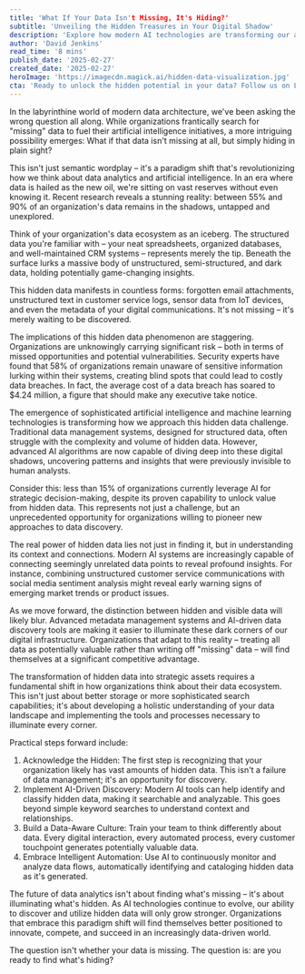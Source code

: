 ```yaml
---
title: 'What If Your Data Isn't Missing, It's Hiding?'
subtitle: 'Unveiling the Hidden Treasures in Your Digital Shadow'
description: 'Explore how modern AI technologies are transforming our ability to discover and utilize hidden data, potentially revolutionizing how businesses operate and compete in the digital age.'
author: 'David Jenkins'
read_time: '8 mins'
publish_date: '2025-02-27'
created_date: '2025-02-27'
heroImage: 'https://imagecdn.magick.ai/hidden-data-visualization.jpg'
cta: 'Ready to unlock the hidden potential in your data? Follow us on LinkedIn for more insights on AI-driven data discovery and digital transformation strategies that can revolutionize your business.'
---
```


In the labyrinthine world of modern data architecture, we've been asking the wrong question all along. While organizations frantically search for "missing" data to fuel their artificial intelligence initiatives, a more intriguing possibility emerges: What if that data isn't missing at all, but simply hiding in plain sight?

This isn't just semantic wordplay – it's a paradigm shift that's revolutionizing how we think about data analytics and artificial intelligence. In an era where data is hailed as the new oil, we're sitting on vast reserves without even knowing it. Recent research reveals a stunning reality: between 55% and 90% of an organization's data remains in the shadows, untapped and unexplored.

Think of your organization's data ecosystem as an iceberg. The structured data you're familiar with – your neat spreadsheets, organized databases, and well-maintained CRM systems – represents merely the tip. Beneath the surface lurks a massive body of unstructured, semi-structured, and dark data, holding potentially game-changing insights.

This hidden data manifests in countless forms: forgotten email attachments, unstructured text in customer service logs, sensor data from IoT devices, and even the metadata of your digital communications. It's not missing – it's merely waiting to be discovered.

The implications of this hidden data phenomenon are staggering. Organizations are unknowingly carrying significant risk – both in terms of missed opportunities and potential vulnerabilities. Security experts have found that 58% of organizations remain unaware of sensitive information lurking within their systems, creating blind spots that could lead to costly data breaches. In fact, the average cost of a data breach has soared to $4.24 million, a figure that should make any executive take notice.

The emergence of sophisticated artificial intelligence and machine learning technologies is transforming how we approach this hidden data challenge. Traditional data management systems, designed for structured data, often struggle with the complexity and volume of hidden data. However, advanced AI algorithms are now capable of diving deep into these digital shadows, uncovering patterns and insights that were previously invisible to human analysts.

Consider this: less than 15% of organizations currently leverage AI for strategic decision-making, despite its proven capability to unlock value from hidden data. This represents not just a challenge, but an unprecedented opportunity for organizations willing to pioneer new approaches to data discovery.

The real power of hidden data lies not just in finding it, but in understanding its context and connections. Modern AI systems are increasingly capable of connecting seemingly unrelated data points to reveal profound insights. For instance, combining unstructured customer service communications with social media sentiment analysis might reveal early warning signs of emerging market trends or product issues.

As we move forward, the distinction between hidden and visible data will likely blur. Advanced metadata management systems and AI-driven data discovery tools are making it easier to illuminate these dark corners of our digital infrastructure. Organizations that adapt to this reality – treating all data as potentially valuable rather than writing off "missing" data – will find themselves at a significant competitive advantage.

The transformation of hidden data into strategic assets requires a fundamental shift in how organizations think about their data ecosystem. This isn't just about better storage or more sophisticated search capabilities; it's about developing a holistic understanding of your data landscape and implementing the tools and processes necessary to illuminate every corner.

Practical steps forward include:
1. Acknowledge the Hidden: The first step is recognizing that your organization likely has vast amounts of hidden data. This isn't a failure of data management; it's an opportunity for discovery.
2. Implement AI-Driven Discovery: Modern AI tools can help identify and classify hidden data, making it searchable and analyzable. This goes beyond simple keyword searches to understand context and relationships.
3. Build a Data-Aware Culture: Train your team to think differently about data. Every digital interaction, every automated process, every customer touchpoint generates potentially valuable data.
4. Embrace Intelligent Automation: Use AI to continuously monitor and analyze data flows, automatically identifying and cataloging hidden data as it's generated.

The future of data analytics isn't about finding what's missing – it's about illuminating what's hidden. As AI technologies continue to evolve, our ability to discover and utilize hidden data will only grow stronger. Organizations that embrace this paradigm shift will find themselves better positioned to innovate, compete, and succeed in an increasingly data-driven world.

The question isn't whether your data is missing. The question is: are you ready to find what's hiding?